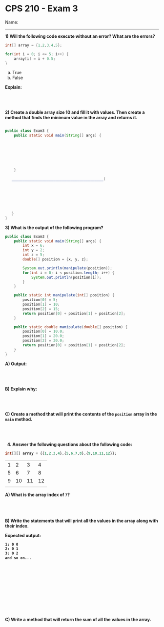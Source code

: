 # CPS 210 - Exam 3

Name:

---

<b>
1) Will the following code execute without an error? What are the errors?</b>

```java
int[] array = {1,2,3,4,5};

for(int i = 0; i <= 5; i++) {
    array[i] = i + 0.5;
}
```

<ol type='a'>

<li> True </li>
<li> False </li>

</ol>

<b>Explain:</b><br><br><br><br>

<b>2) Create a double array size 10 and fill it with values. Then create a method that finds the minimum value in the array and returns it. </b>

```java

public class Exam3 {
    public static void main(String[] args) {







    }

   __________________________________________(                          ){







   }
}
```

<div style="page-break-after: always;"></div>

<b>3) What is the output of the following program? </b>

```java
public class Exam3 {
    public static void main(String[] args) {
        int x = 6;
        int y = 2;
        int z = 5;
        double[] position = {x, y, z};

        System.out.println(manipulate(position));
        for(int i = 0; i < position.length; i++) {
            System.out.println(position[i]);
        }
    }

    public static int manipulate(int[] position) {
        position[0] = 5;
        position[1] = 10;
        position[2] = 15;
        return position[0] + position[1] + position[2];
    }

    public static double manipulate(double[] position) {
        position[0] = 10.0;
        position[1] = 20.0;
        position[2] = 30.0;
        return position[0] + position[1] + position[2];
    }
}
```

<b>A) Output:</b>
<br><br><br><br>

<b>B) Explain why:
<br><br><br><br>

<b>C) Create a method that will print the contents of the `position` array in the `main` method.</b>
<br><br><br><br>

<div style="page-break-after: always;"></div>

4. Answer the following questions about the following code:

```java
int[][] array = {{1,2,3,4},{5,6,7,8},{9,10,11,12}};
```

|     |     |     |     |
| --- | --- | --- | --- |
| 1   | 2   | 3   | 4   |
| 5   | 6   | 7   | 8   |
| 9   | 10  | 11  | 12  |
|     |     |     |     |

<b>A) What is the array index of `7`?</b>
<br><br><br><br><br>
<b>B) Write the statements that will print all the values in the array along with their index. </b>

Expected output:

```bash
1: 0 0
2: 0 1
3: 0 2
and so on...
```

<br><br><br><br><br><br><br><br><br><br>
<b>C) Write a method that will return the sum of all the values in the array.</b>

<div style="page-break-after: always;"></div>
